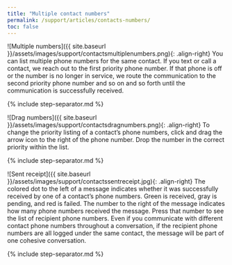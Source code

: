 ```yaml
---
title: "Multiple contact numbers"
permalink: /support/articles/contacts-numbers/
toc: false
---
```


![Multiple numbers]({{ site.baseurl }}/assets/images/support/contactsmultiplenumbers.png){: .align-right} You can list multiple phone numbers for the same contact. If you text or call a contact, we reach out to the first priority phone number. If that phone is off or the number is no longer in service, we route the communication to the second priority phone number and so on and so forth until the communication is successfully received.

{% include step-separator.md %}

![Drag numbers]({{ site.baseurl }}/assets/images/support/contactsdragnumbers.png){: .align-right} To change the priority listing of a contact’s phone numbers, click and drag the arrow icon to the right of the phone number. Drop the number in the correct priority within the list.

{% include step-separator.md %}

![Sent receipt]({{ site.baseurl }}/assets/images/support/contactssentreceipt.jpg){: .align-right} The colored dot to the left of a message indicates whether it was successfully received by one of a contact’s phone numbers. Green is received, gray is pending, and red is failed. The number to the right of the message indicates how many phone numbers received the message. Press that number to see the list of recipient phone numbers. Even if you communicate with different contact phone numbers throughout a conversation, if the recipient phone numbers are all logged under the same contact, the message will be part of one cohesive conversation.

{% include step-separator.md %}
